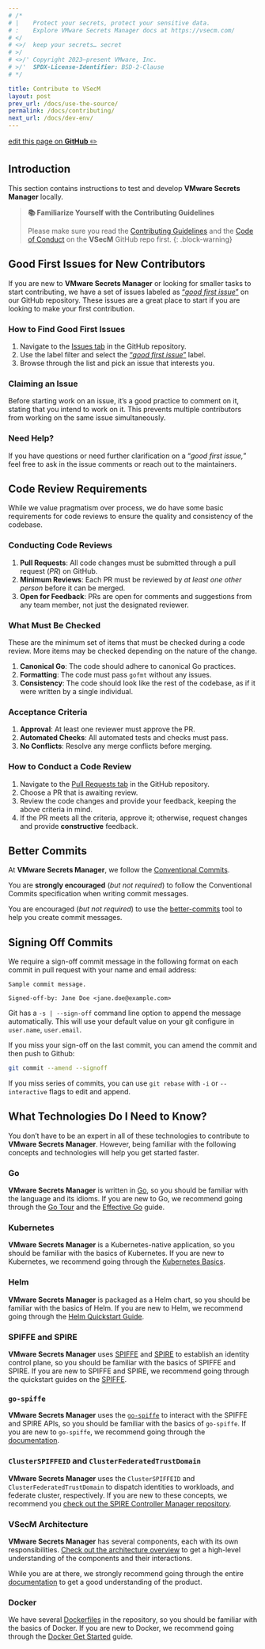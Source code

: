 ```yaml
---
# /*
# |    Protect your secrets, protect your sensitive data.
# :    Explore VMware Secrets Manager docs at https://vsecm.com/
# </
# <>/  keep your secrets… secret
# >/
# <>/' Copyright 2023–present VMware, Inc.
# >/'  SPDX-License-Identifier: BSD-2-Clause
# */

title: Contribute to VSecM
layout: post
prev_url: /docs/use-the-source/
permalink: /docs/contributing/
next_url: /docs/dev-env/
---
```


<p class="github-button"
><a href="https://github.com/vmware-tanzu/secrets-manager/blob/main/docs/_pages/0130-contributing.md"
>edit this page on <strong>GitHub</strong> ✏️</a></p>

## Introduction

This section contains instructions to test and develop **VMware Secrets Manager**
locally.

> **📚 Familiarize Yourself with the Contributing Guidelines**
> 
> Please make sure you read the [Contributing Guidelines][contributing]
> and  the [Code of Conduct][coc] on the **VSecM** GitHub repo first.
{: .block-warning}

## Good First Issues for New Contributors

If you are new to **VMware Secrets Manager** or looking for smaller tasks to 
start contributing, we have a set of issues labeled as 
[“*good first issue*”](https://github.com/vmware-tanzu/secrets-manager/labels/good%20first%20issue) 
on our GitHub repository. These issues are a great place to start if you are 
looking to make your first contribution.

### How to Find Good First Issues

1. Navigate to the [Issues tab](https://github.com/vmware-tanzu/secrets-manager/issues) 
   in the GitHub repository.
2. Use the label filter and select the [“*good first issue*”](https://github.com/vmware-tanzu/secrets-manager/labels/good%20first%20issue) 
   label.
3. Browse through the list and pick an issue that interests you.

### Claiming an Issue

Before starting work on an issue, it’s a good practice to comment on it, 
stating that you intend to work on it. This prevents multiple contributors from 
working on the same issue simultaneously.

### Need Help?

If you have questions or need further clarification on a “*good first issue,*” 
feel free to ask in the issue comments or reach out to the maintainers.

## Code Review Requirements

While we value pragmatism over process, we do have some basic requirements for 
code reviews to ensure the quality and consistency of the codebase.

### Conducting Code Reviews

1. **Pull Requests**: All code changes must be submitted through a pull request 
   (*PR*) on GitHub.
2. **Minimum Reviews**: Each PR must be reviewed by *at least one other person* 
   before it can be merged.
3. **Open for Feedback**: PRs are open for comments and suggestions from any 
   team member, not just the designated reviewer.

### What Must Be Checked

These are the minimum set of items that must be checked during a code review.
More items may be checked depending on the nature of the change.

1. **Canonical Go**: The code should adhere to canonical Go practices.
2. **Formatting**: The code must pass `gofmt` without any issues.
3. **Consistency**: The code should look like the rest of the codebase, 
   as if it were written by a single individual.

### Acceptance Criteria

1. **Approval**: At least one reviewer must approve the PR.
2. **Automated Checks**: All automated tests and checks must pass.
3. **No Conflicts**: Resolve any merge conflicts before merging.

### How to Conduct a Code Review

1. Navigate to the [Pull Requests tab](https://github.com/vmware-tanzu/secrets-manager/pulls) 
   in the GitHub repository.
2. Choose a PR that is awaiting review.
3. Review the code changes and provide your feedback, keeping the above criteria 
   in mind.
4. If the PR meets all the criteria, approve it; otherwise, request changes and 
   provide **constructive** feedback.

## Better Commits 

At **VMware Secrets Manager**, we follow the 
[Conventional Commits](https://www.conventionalcommits.org/en/v1.0.0/).

You are **strongly encouraged** (*but not required*) to follow the Conventional 
Commits specification when writing commit messages.

You are encouraged (*but not required*) to use the 
[better-commits](https://github.com/Everduin94/better-commits) tool to help you
create commit messages.

## Signing Off Commits

We require a sign-off commit message in the following format on each commit in 
pull request with your name and email address:

```text
Sample commit message.

Signed-off-by: Jane Doe <jane.doe@example.com>
```

Git has a `-s | --sign-off` command line option to append the message 
automatically. This will use your default value on your git configure in 
`user.name`, `user.email`.

If you miss your sign-off on the last commit, you can amend the commit and then 
push to Github:

```bash
git commit --amend --signoff
```

If you miss series of commits, you can use `git rebase` with `-i` or `--interactive` 
flags to edit and append.

## What Technologies Do I Need to Know?

You don’t have to be an expert in all of these technologies to contribute to
**VMware Secrets Manager**. However, being familiar with the following 
concepts and technologies will help you get started faster.

### Go

**VMware Secrets Manager** is written in [Go](https://golang.org/), so you
should be familiar with the language and its idioms. If you are new to Go,
we recommend going through the [Go Tour](https://tour.golang.org/welcome/1)
and the [Effective Go](https://golang.org/doc/effective_go.html) guide.

### Kubernetes 

**VMware Secrets Manager** is a Kubernetes-native application, so you should
be familiar with the basics of Kubernetes. If you are new to Kubernetes, we
recommend going through the 
[Kubernetes Basics](https://kubernetes.io/docs/tutorials/kubernetes-basics/).

### Helm

**VMware Secrets Manager** is packaged as a Helm chart, so you should be 
familiar with the basics of Helm. If you are new to Helm, we recommend going
through the [Helm Quickstart Guide](https://helm.sh/docs/intro/quickstart/).

### SPIFFE and SPIRE

**VMware Secrets Manager** uses [SPIFFE](https://spiffe.io/) and 
[SPIRE](https://spiffe.io/spire/) to establish an identity control plane, so
you should be familiar with the basics of SPIFFE and SPIRE. If you are new to
SPIFFE and SPIRE, we recommend going through the quickstart guides on the
[SPIFFE](https://spiffe.io/docs/latest/spiffe/getting-started/).

### `go-spiffe`

**VMware Secrets Manager** uses the [`go-spiffe`](https://github.com/spiffe/go-spiffe)
to interact with the SPIFFE and SPIRE APIs, so you should be familiar with the
basics of `go-spiffe`. If you are new to `go-spiffe`, we recommend going through
the [documentation](https://pkg.go.dev/github.com/spiffe/go-spiffe/v2).

### `ClusterSPIFFEID` and `ClusterFederatedTrustDomain`

**VMware Secrets Manager** uses the `ClusterSPIFFEID` and `ClusterFederatedTrustDomain`
to dispatch identities to workloads, and federate cluster, respectively. If you
are new to these concepts, we recommend you [check out the SPIRE Controller Manager 
repository](https://github.com/spiffe/spire-controller-manager/tree/main).

### VSecM Architecture

**VMware Secrets Manager** has several components, each with its own
responsibilities. [Check out the architecture overview](/docs/architecture/)
to get a high-level understanding of the components and their interactions. 

While you are at there, we strongly recommend going through the entire 
[documentation](/docs/) to get a good understanding of the product.

### Docker

We have several [Dockerfiles](https://docs.docker.com/engine/reference/builder/)
in the repository, so you should be familiar with the basics of Docker. If you
are new to Docker, we recommend going through the [Docker Get 
Started](https://docs.docker.com/get-started/) guide.

[fork]: https://docs.github.com/en/pull-requests/collaborating-with-pull-requests/working-with-forks/about-forks
[contributing]: https://github.com/vmware-tanzu/secrets-manager/blob/main/CONTRIBUTING_DCO.md
[coc]: https://github.com/vmware-tanzu/secrets-manager/blob/main/CODE_OF_CONDUCT.md